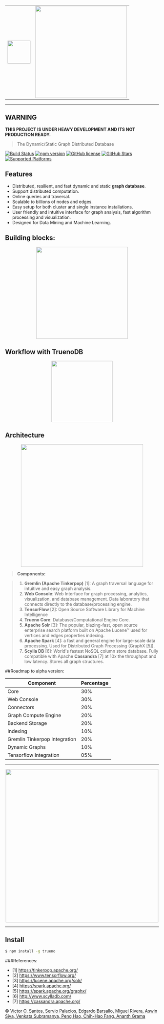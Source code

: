 
<table border-style="none" cellspacing="6" cellpading="6">
  <tr>
    <td><img height="75" src="https://raw.githubusercontent.com/TruenoDB/trueno/master/assets/images/truenoDB.png"></td>
    <td><img height="300" src="https://raw.githubusercontent.com/TruenoDB/trueno/dev/assets/images/logo_medium.png"></td>
  </tr>
</table>

----------

## WARNING
<b>THIS PROJECT IS UNDER HEAVY DEVELOPMENT AND ITS NOT PRODUCTION READY.</b>

>The Dynamic/Static Graph Distributed Database

[![Build Status](https://travis-ci.org/mastayoda/trueno.io.svg?branch=master)](https://travis-ci.org/mastayoda/trueno.io)
[![npm version](https://badge.fury.io/js/trueno.io.svg)](http://badge.fury.io/js/trueno.io)
[![GitHub license](https://img.shields.io/badge/license-MIT-blue.svg)](https://github.com/TruenoDB/trueno) 
[![GitHub Stars](https://img.shields.io/github/stars/TruenoDB/trueno.svg)](https://github.com/TruenoDB/trueno)
[![Supported Platforms](https://img.shields.io/badge/platforms-Chrome|Firefox|Opera|Node.js-orange.svg)](https://github.com/mastayoda/trueno.io)

[//]: [![NPM](https://nodei.co/npm/trueno.io.png?downloads=true&downloadRank=true&stars=true)](https://nodei.co/npm/trueno.io/)

## Features

- Distributed, resilient, and fast dynamic and static **graph database**.
- Support distributed computation.
- Online queries and traversal.
- Scalable to billions of nodes and edges.
- Easy setup for both cluster and single instance installations.
- User friendly and intuitive interface for graph analysis, fast algorithm processing and visualization.
- Designed for Data Mining and Machine Learning.

## Building blocks:

<p align="center">
  <img height="300" src="https://raw.githubusercontent.com/TruenoDB/trueno/master/assets/images/building_blocks.png">
</p>

## Workflow with **TruenoDB**

<p align="center">
  <img height="200" src="https://raw.githubusercontent.com/TruenoDB/trueno/master/assets/images/workflow.png">
</p>

## Architecture

<p align="center">
  <img height="400" src="https://raw.githubusercontent.com/TruenoDB/trueno/master/assets/images/architecture.png">
</p>

> **Components:**

> 1. **Gremlin (Apache Tinkerpop)** [1]: A graph traversal language for intuitive and easy graph analysis.
> 2. **Web Console**: Web Interface for graph processing, analytics, visualization, and database management. Data laboratory that connects directly to the database/processing engine.
> 3. **TensorFlow** [2]: Open Source Software Library for Machine Intelligence
> 4. **Trueno Core**: Database/Computational Engine Core.
> 5. **Apache Solr** [3]: The popular, blazing-fast, open source enterprise search platform built on Apache Lucene™ used for vertices and edges properties indexing.
> 6. **Apache Spark** [4]: a fast and general engine for large-scale data processing. Used for Distributed Graph Processing (GraphX [5]).
> 7. **Scylla DB** [6]: World's fastest NoSQL column store database. Fully compatible with Apache **Cassandra** [7] at 10x the throughput and low latency. Stores all graph structures.


##Roadmap to alpha version:


| Component                       | Percentage    |
| ------------------------------- | ------------- |
| Core                            |      30%      |
| Web Console                     |      30%      |
| Connectors                      |      20%      |
| Graph Compute Engine            |      20%      |
| Backend Storage                 |      20%      |
| Indexing                        |      10%      |
| Gremlin Tinkerpop Integration   |      20%      |
| Dynamic Graphs                  |      10%      |
| Tensorflow Integration          |      05%      |


----------

<p align="center">
  <img height="500" src="https://raw.githubusercontent.com/TruenoDB/trueno/master/assets/images/trueno_interface.png">
</p>

----------


## Install

```sh
$ npm install -g trueno
```


###References:
 * [1] https://tinkerpop.apache.org/
 * [2] https://www.tensorflow.org/
 * [3] https://lucene.apache.org/solr/
 * [4] https://spark.apache.org/
 * [5] https://spark.apache.org/graphx/
 * [6] http://www.scylladb.com/
 * [7] https://cassandra.apache.org/



 © [Victor O. Santos, Servio Palacios, Edgardo Barsallo, Miguel Rivera, Aswin Siva, Venkata Subramanya, Peng Hao, Chih-Hao Fang, Ananth Grama](https://github.com/TruenoDB)
